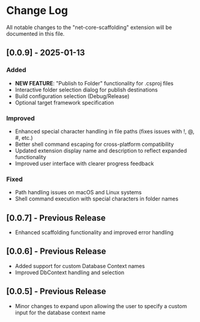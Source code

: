 # Change Log

All notable changes to the "net-core-scaffolding" extension will be documented in this file.

## [0.0.9] - 2025-01-13

### Added
- **NEW FEATURE**: "Publish to Folder" functionality for .csproj files
- Interactive folder selection dialog for publish destinations
- Build configuration selection (Debug/Release)
- Optional target framework specification

### Improved
- Enhanced special character handling in file paths (fixes issues with !, @, #, etc.)
- Better shell command escaping for cross-platform compatibility
- Updated extension display name and description to reflect expanded functionality
- Improved user interface with clearer progress feedback

### Fixed
- Path handling issues on macOS and Linux systems
- Shell command execution with special characters in folder names

## [0.0.7] - Previous Release
- Enhanced scaffolding functionality and improved error handling

## [0.0.6] - Previous Release
- Added support for custom Database Context names
- Improved DbContext handling and selection

## [0.0.5] - Previous Release
- Minor changes to expand upon allowing the user to specify a custom input for the database context name 